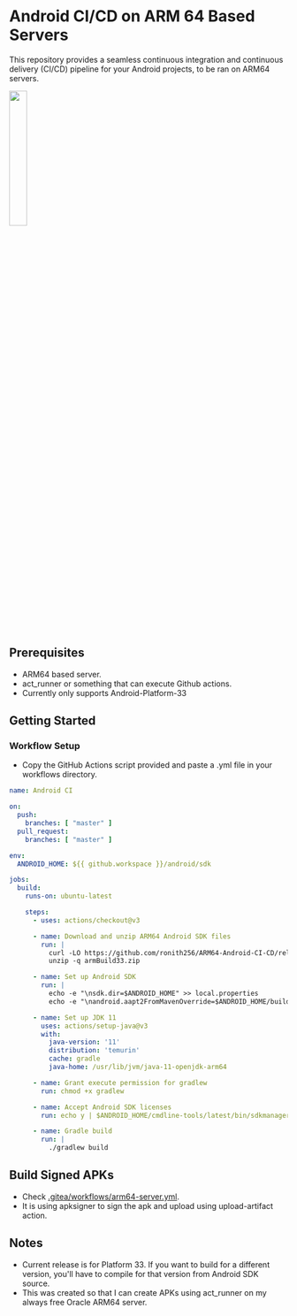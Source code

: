 # Android CI/CD on ARM 64 Based Servers

This repository provides a seamless continuous integration and continuous delivery (CI/CD) pipeline for your Android projects, to be ran on ARM64 servers. 

<img src="https://i.ibb.co/Nt0dJyY/hulhuhkh.png" width=25% height=25%/>

## Prerequisites
- ARM64 based server.
- act_runner or something that can execute Github actions.
- Currently only supports Android-Platform-33

## Getting Started
### Workflow Setup
- Copy the GitHub Actions script provided and paste a .yml file in your workflows directory.

```yaml
name: Android CI

on:
  push:
    branches: [ "master" ]
  pull_request:
    branches: [ "master" ]

env:
  ANDROID_HOME: ${{ github.workspace }}/android/sdk

jobs:
  build:
    runs-on: ubuntu-latest

    steps:
      - uses: actions/checkout@v3

      - name: Download and unzip ARM64 Android SDK files
        run: |
          curl -LO https://github.com/ronith256/ARM64-Android-CI-CD/releases/download/33/armBuild33.zip
          unzip -q armBuild33.zip                    

      - name: Set up Android SDK
        run: |
          echo -e "\nsdk.dir=$ANDROID_HOME" >> local.properties
          echo -e "\nandroid.aapt2FromMavenOverride=$ANDROID_HOME/build-tools/33.0.3/aapt2" >> gradle.properties                    

      - name: Set up JDK 11
        uses: actions/setup-java@v3
        with:
          java-version: '11'
          distribution: 'temurin'
          cache: gradle
          java-home: /usr/lib/jvm/java-11-openjdk-arm64

      - name: Grant execute permission for gradlew
        run: chmod +x gradlew

      - name: Accept Android SDK licenses
        run: echo y | $ANDROID_HOME/cmdline-tools/latest/bin/sdkmanager --licenses --sdk_root=$ANDROID_HOME

      - name: Gradle build
        run: |
          ./gradlew build
```
## Build Signed APKs
- Check [.gitea/workflows/arm64-server.yml](.gitea/workflows/arm64-server.yml).
- It is using apksigner to sign the apk and upload using upload-artifact action.

## Notes
- Current release is for Platform 33. If you want to build for a different version, you'll have to compile for that version from Android SDK source. 
- This was created so that I can create APKs using act_runner on my always free Oracle ARM64 server.


